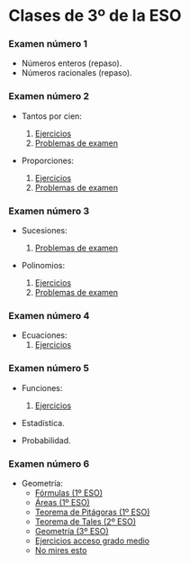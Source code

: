 
# Clases de 3º de la ESO
### Examen número 1
* Números enteros (repaso).
* Números racionales (repaso).

### Examen número 2
* Tantos por cien:
    1. [Ejercicios](e3_tantos_por_cien_ct.pdf)
    2. [Problemas de examen](e3_tantos_por_cien_pe.pdf)

* Proporciones: 
    1. [Ejercicios](e3_proporciones_ct.pdf)
    2. [Problemas de examen](e3_proporciones_pe.pdf)


### Examen número 3
* Sucesiones:
    1. [Problemas de examen](e3_sucesiones_pe.pdf)

* Polinomios:
    1. [Ejercicios](e3_polinomios_ct.pdf)
    2. [Problemas de examen](e3_polinomios_pe.pdf)


### Examen número 4
* Ecuaciones:
    1. [Ejercicios](e3_ecuaciones_ct.pdf)

### Examen número 5
* Funciones:
    1. [Ejercicios](e3_funciones1_ct.pdf)

* Estadística.

* Probabilidad.

### Examen número 6
* Geometría:
   + [Fórmulas (1º ESO)](../E1/e1_geo_formulas_ct.pdf)
   + [Áreas (1º ESO)](../E1/e1_geo_areas_ct.pdf)
   + [Teorema de Pitágoras (1º ESO)](../E1/e1_geo_pitagoras_ct.pdf)
   + [Teorema de Tales (2º ESO)](../E2/e2_geo_tales_ct.pdf)
   + [Geometría (3º ESO)](e3_geometria_ct.pdf)
   + [Ejercicios acceso grado medio](e3_geometria_grado_medio_ct.pdf)
   + [No mires esto](e3_geometria_nomires_ct.pdf)

